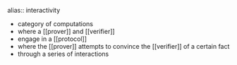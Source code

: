 alias:: interactivity

- category of computations
- where a [[prover]] and [[verifier]]
- engage in a [[protocol]]
- where the [[prover]] attempts to convince the [[verifier]] of a certain fact
- through a series of interactions